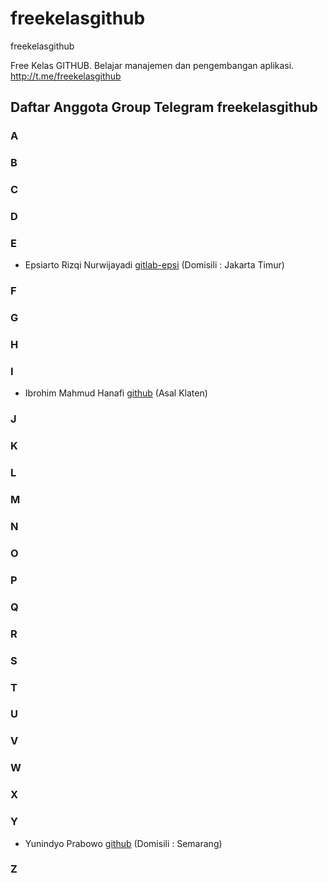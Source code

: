 # freekelasgithub
freekelasgithub

Free Kelas GITHUB. 
Belajar manajemen dan pengembangan aplikasi. 
http://t.me/freekelasgithub 

## Daftar Anggota Group Telegram freekelasgithub

### A
### B
### C
### D
### E
  * Epsiarto Rizqi Nurwijayadi [gitlab-epsi](https://gitlab.com/epsi-rns) (Domisili : Jakarta Timur)

### F
### G 
### H
### I 
  * Ibrohim Mahmud Hanafi 
[github](https://github.com/blackinitial) (Asal Klaten)
### J
### K 
### L
### M
### N
### O
### P
### Q
### R
### S
### T
### U
### V
### W
### X

### Y
  * Yunindyo Prabowo [github](https://github.com/ypraw) (Domisili : Semarang)

### Z
